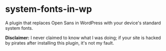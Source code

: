 # system-fonts-in-wp

A plugin that replaces Open Sans in WordPress with your device's standard system fonts.

**Disclaimer:** I never claimed to know what I was doing; if your site is hacked by pirates after installing this plugin, it's not my fault.
